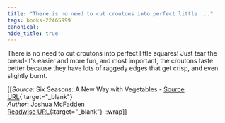 ```yaml
---
title: "There is no need to cut croutons into perfect little ..."
tags: books-22465999
canonical: 
hide_title: true
---
```


There is no need to cut croutons into perfect little squares! Just tear the bread-it's easier and more fun, and most important, the croutons taste better because they have lots of raggedy edges that get crisp, and even slightly burnt.


[[_Source_: Six Seasons: A New Way with Vegetables - [Source URL](){:target="_blank"}<br>
_Author_: Joshua McFadden<br>
[Readwise URL](https://readwise.io/open/443829243){:target="_blank"}
::wrap]]